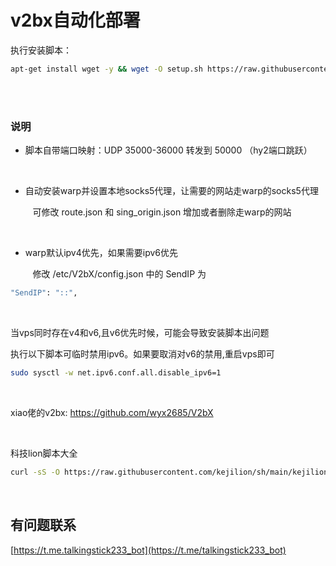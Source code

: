 # v2bx自动化部署

执行安装脚本：


```bash
apt-get install wget -y && wget -O setup.sh https://raw.githubusercontent.com/lisi-123/v2bx-scr/main/setup.sh && chmod +x setup.sh && ./setup.sh

```

<br>
<br>

### 说明

+ 脚本自带端口映射：UDP 35000-36000 转发到 50000 （hy2端口跳跃）

<br>

+ 自动安装warp并设置本地socks5代理，让需要的网站走warp的socks5代理

  &nbsp;&nbsp;&nbsp;可修改 route.json 和 sing_origin.json 增加或者删除走warp的网站

<br>

+ warp默认ipv4优先，如果需要ipv6优先

   &nbsp;&nbsp;&nbsp;修改 /etc/V2bX/config.json 中的 SendIP 为
  
```bash
"SendIP": "::",
```

<br>

当vps同时存在v4和v6,且v6优先时候，可能会导致安装脚本出问题

执行以下脚本可临时禁用ipv6。如果要取消对v6的禁用,重启vps即可

```bash
sudo sysctl -w net.ipv6.conf.all.disable_ipv6=1
```

<br>


xiao佬的v2bx: https://github.com/wyx2685/V2bX


<br>

科技lion脚本大全

```bash
curl -sS -O https://raw.githubusercontent.com/kejilion/sh/main/kejilion.sh && chmod +x kejilion.sh && ./kejilion.sh

```

<br>

## 有问题联系 

[https://t.me.talkingstick233_bot](https://t.me/talkingstick233_bot)

<br>
